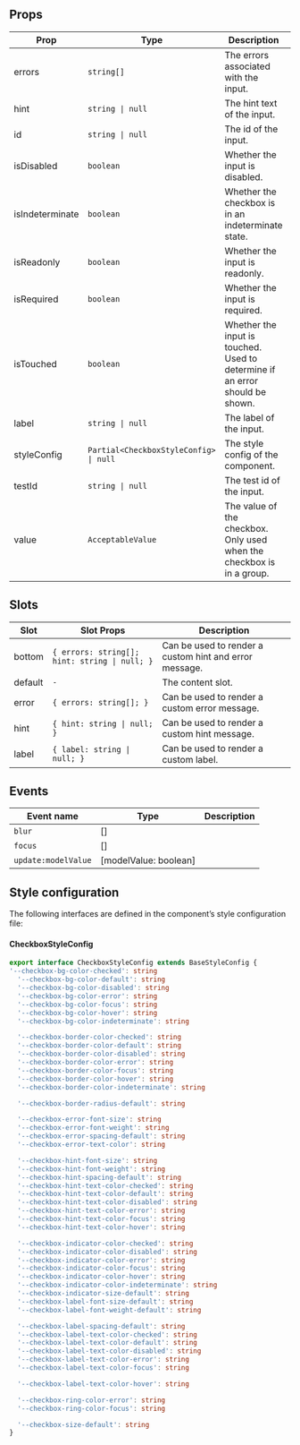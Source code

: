 <!-- This file is automatically generated, do not edit manually. -->

## Props

| Prop | Type | Description | Default |
| ---- | ---- | ----------- | ------- |
| errors | `string[]` | The errors associated with the input. | `[]` |
| hint | `string \| null` | The hint text of the input. | `null` |
| id | `string \| null` | The id of the input. | `null` |
| isDisabled | `boolean` | Whether the input is disabled. | `false` |
| isIndeterminate | `boolean` | Whether the checkbox is in an indeterminate state. | `false` |
| isReadonly | `boolean` | Whether the input is readonly. | `false` |
| isRequired | `boolean` | Whether the input is required. | `false` |
| isTouched | `boolean` | Whether the input is touched. Used to determine if an error should be shown. | `false` |
| label | `string \| null` | The label of the input. | `null` |
| styleConfig | `Partial<CheckboxStyleConfig> \| null` | The style config of the component. | `null` |
| testId | `string \| null` | The test id of the input. | `null` |
| value | `AcceptableValue` | The value of the checkbox. Only used when the checkbox is in a group. | `null` |


## Slots

| Slot | Slot Props | Description |
| --------- | ---- | ----------- |
| bottom | `{ errors: string[]; hint: string \| null; }` | Can be used to render a custom hint and error message. |
| default | `-` | The content slot. |
| error | `{ errors: string[]; }` | Can be used to render a custom error message. |
| hint | `{ hint: string \| null; }` | Can be used to render a custom hint message. |
| label | `{ label: string \| null; }` | Can be used to render a custom label. |


## Events

| Event name | Type | Description |
| ---------- | ---- | ----------- |
| `blur` | [] |  |
| `focus` | [] |  |
| `update:modelValue` | [modelValue: boolean] |  |


## Style configuration

The following interfaces are defined in the component’s style configuration file:

#### CheckboxStyleConfig

```ts
export interface CheckboxStyleConfig extends BaseStyleConfig {
'--checkbox-bg-color-checked': string
  '--checkbox-bg-color-default': string
  '--checkbox-bg-color-disabled': string
  '--checkbox-bg-color-error': string
  '--checkbox-bg-color-focus': string
  '--checkbox-bg-color-hover': string
  '--checkbox-bg-color-indeterminate': string

  '--checkbox-border-color-checked': string
  '--checkbox-border-color-default': string
  '--checkbox-border-color-disabled': string
  '--checkbox-border-color-error': string
  '--checkbox-border-color-focus': string
  '--checkbox-border-color-hover': string
  '--checkbox-border-color-indeterminate': string

  '--checkbox-border-radius-default': string

  '--checkbox-error-font-size': string
  '--checkbox-error-font-weight': string
  '--checkbox-error-spacing-default': string
  '--checkbox-error-text-color': string

  '--checkbox-hint-font-size': string
  '--checkbox-hint-font-weight': string
  '--checkbox-hint-spacing-default': string
  '--checkbox-hint-text-color-checked': string
  '--checkbox-hint-text-color-default': string
  '--checkbox-hint-text-color-disabled': string
  '--checkbox-hint-text-color-error': string
  '--checkbox-hint-text-color-focus': string
  '--checkbox-hint-text-color-hover': string

  '--checkbox-indicator-color-checked': string
  '--checkbox-indicator-color-disabled': string
  '--checkbox-indicator-color-error': string
  '--checkbox-indicator-color-focus': string
  '--checkbox-indicator-color-hover': string
  '--checkbox-indicator-color-indeterminate': string
  '--checkbox-indicator-size-default': string
  '--checkbox-label-font-size-default': string
  '--checkbox-label-font-weight-default': string

  '--checkbox-label-spacing-default': string
  '--checkbox-label-text-color-checked': string
  '--checkbox-label-text-color-default': string
  '--checkbox-label-text-color-disabled': string
  '--checkbox-label-text-color-error': string
  '--checkbox-label-text-color-focus': string

  '--checkbox-label-text-color-hover': string

  '--checkbox-ring-color-error': string
  '--checkbox-ring-color-focus': string

  '--checkbox-size-default': string
}
```


